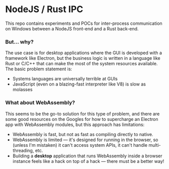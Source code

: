 # NodeJS / Rust IPC

This repo contains experiments and POCs for inter-process communication on
Windows between a NodeJS front-end and a Rust back-end.

### But... why?

The use case is for desktop applications where the GUI is developed with a
framework like Electron, but the business logic is written in a language like
Rust or C/C++ that can make the most of the system resources available. The
basic problem statement is:

- Systems languages are universally terrible at GUIs
- JavaScript (even on a blazing-fast interpreter like V8) is slow as molasses

### What about WebAssembly?

This seems to be the go-to solution for this type of problem, and there are some
good resources on the Googles for how to supercharge an Electron app with
WebAssembly modules, but this approach has limitations:

- WebAssembly is fast, but not as fast as compiling directly to native.
- WebAssembly is limited — it's designed for running in the browser, so (unless
  I'm mistaken) it can't access system APIs, it can't handle multi-threading,
  etc.
- Building a **desktop** application that runs WebAssembly inside a browser
  instance feels like a hack on top of a hack — there must be a better way!
